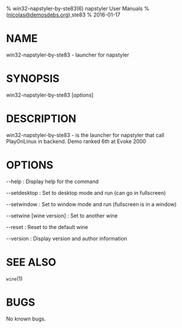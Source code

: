 % win32-napstyler-by-ste83(6) napstyler User Manuals
%  (nicolas@demosdebs.org),ste83
% 2016-01-17

# NAME
win32-napstyler-by-ste83 - launcher for napstyler

# SYNOPSIS
win32-napstyler-by-ste83 [*options*]

# DESCRIPTION
win32-napstyler-by-ste83 - is the launcher for napstyler that call PlayOnLinux in backend.
Demo ranked 6th at Evoke 2000

# OPTIONS
\--help
:   Display help for the command

\--setdesktop
:   Set to desktop mode and run (can go in fullscreen)

\--setwindow
:   Set to window mode and run (fullscreen is in a window)

\--setwine [wine version]
:   Set to another wine

\--reset
:   Reset to the default wine

\--version
:   Display version and author information

# SEE ALSO
`wine`(1)

# BUGS
No known bugs.
